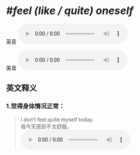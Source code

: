 # ***\#feel (like / quite) oneself*** 
英音
<audio src="./media/feel like oneself1_AAC.aac" controls="controls"></audio>

美音
<audio src="./media/feel like oneself2_AAC.aac" controls="controls"></audio>



  

英文释义
---
### 1.**觉得身体情况正常：**  

 > I don’t feel quite myself today.  
 > 我今天感到不太舒服。    
<audio src="./media/feel-22.aac" controls="controls"></audio>


